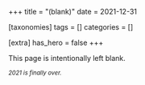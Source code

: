 +++
title = "(blank)"
date = 2021-12-31

[taxonomies]
tags = []
categories = []

[extra]
has_hero = false
+++

This page is intentionally left blank.

<!-- more -->

<sub>_2021 is finally over._</sub>

